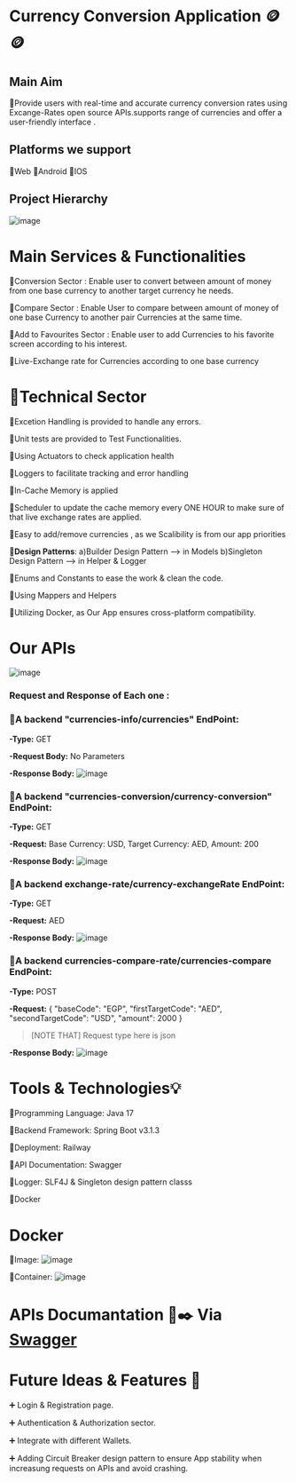 # **Currency Conversion Application** 🪙🪙

## **Main Aim** 
  🔸Provide users with real-time and accurate currency
conversion rates using Excange-Rates open source APIs.supports range of currencies and offer a
user-friendly interface .

## **Platforms we support**
  🔸Web
  🔸Android
  🔸IOS

## **Project Hierarchy**

![image](https://github.com/mahmoudmatar01/BM_Graduation_Project/assets/116927809/d0bc96a8-5082-45d1-ad2e-f6980e4e3a7a)


# **Main Services & Functionalities**
   🔹Conversion Sector : Enable user to convert between amount of money from one base currency to another target currency he needs.
   
   🔹Compare Sector : Enable User to compare between amount of money of one base Currency to another pair Currencies at the same time.
   
   🔹Add to Favourites Sector : Enable user to add Currencies to his favorite screen according to his interest.
   
   🔹Live-Exchange rate for Currencies according to one base currency 


# **📌Technical Sector**
   🔹Excetion Handling is provided to handle any errors.
   
   🔹Unit tests are provided to Test Functionalities.

   🔹Using Actuators to check application health

   🔹Loggers to facilitate tracking and error handling 

   🔹In-Cache Memory is applied 

   🔹Scheduler to update the cache memory every ONE HOUR to make sure of that live exchange rates are applied.

   🔹Easy to add/remove currencies , as we Scalibility is from our app priorities

   🔹**Design Patterns**: a)Builder Design Pattern    --> in Models
                          b)Singleton Design Pattern  --> in Helper & Logger

   🔹Enums and Constants to ease the work & clean the code.

   🔹Using Mappers and Helpers 

   🔹Utilizing Docker, as Our App ensures cross-platform compatibility.





# **Our APIs**

![image](https://github.com/mahmoudmatar01/BM_Graduation_Project/assets/116927809/7bf6ec45-94cb-432a-931e-58f31c790222)

### Request and Response of Each one :

 ### 🔸A backend "currencies-info/currencies" EndPoint:  

   **-Type:** GET
   
   **-Request Body:** No Parameters

   **-Response Body:**
        ![image](https://github.com/mahmoudmatar01/BM_Graduation_Project/assets/116927809/400ddfda-9922-4467-9d15-e88b983e7475)



  ### 🔸A backend "currencies-conversion/currency-conversion" EndPoint:
  
   **-Type:** GET
   
   **-Request:** Base Currency: USD,
                Target Currency: AED,
                Amount: 200
                
  **-Response Body:**
      ![image](https://github.com/mahmoudmatar01/BM_Graduation_Project/assets/116927809/a63b713c-b841-4b9b-bb80-6de9d2210bd3)




  ### 🔸A backend exchange-rate/currency-exchangeRate EndPoint:

  **-Type:** GET
  
  **-Request:** AED
  
  **-Response Body:**
        ![image](https://github.com/mahmoudmatar01/BM_Graduation_Project/assets/116927809/282c4aac-3c32-4b1c-8aeb-8dccfb0b6974)

 
  ### 🔸A backend currencies-compare-rate/currencies-compare EndPoint:
  
   **-Type:** POST
  
   **-Request:** {
                 "baseCode": "EGP",
                 "firstTargetCode": "AED",
                 "secondTargetCode": "USD",
                 "amount": 2000
               } 

   > [NOTE THAT]
   > Request type here is json         
       



   **-Response Body:** 
        ![image](https://github.com/mahmoudmatar01/BM_Graduation_Project/assets/116927809/503a9684-812b-421b-a7c1-c4c0d4dabb71)




# **Tools & Technologies💡**
  
  🔸Programming Language: Java 17
  
  🔸Backend Framework: Spring Boot v3.1.3
  
  🔸Deployment: Railway
  
  🔸API Documentation: Swagger 
  
  🔸Logger: SLF4J & Singleton design pattern classs
  
  🔸Docker
  
# **Docker**

   🔹Image:
       ![image](https://github.com/mahmoudmatar01/BM_Graduation_Project/assets/116927809/c771926e-63af-403e-8295-eaf8b3d18c0d)


   🔹Container:
       ![image](https://github.com/mahmoudmatar01/BM_Graduation_Project/assets/116927809/e25126fb-f117-49e5-bfd7-db4a1102f426)



 # **APIs Documantation 📄✒️ Via [Swagger](http://localhost:5902/swagger-ui/index.html)**

 # **Future Ideas & Features 💭**
 
   ➕ Login & Registration page.
   
   ➕ Authentication & Authorization sector.

   ➕ Integrate with different Wallets.

   ➕ Adding Circuit Breaker design pattern to ensure App stability when increasung requests on APIs and avoid crashing.





